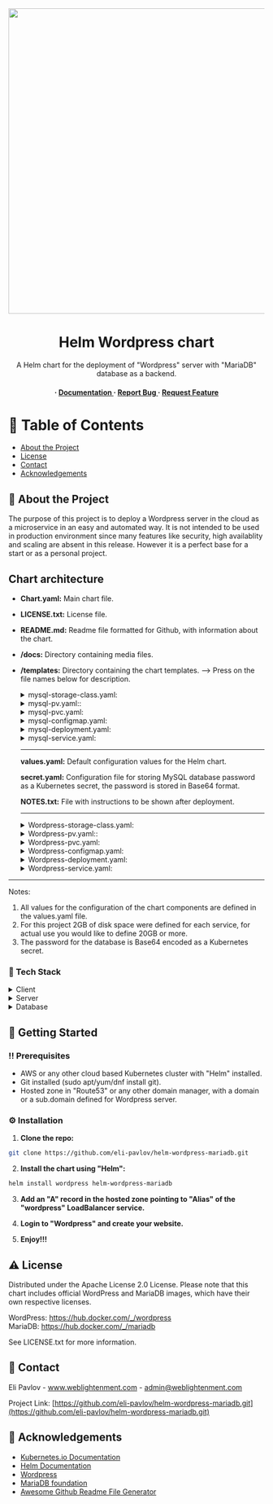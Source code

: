 <div align='center'>

<img src= "[https://blog.devops.dev/how-to-setup-kubernetes-cluster-with-vagrant-e2c808795840" width=600 />

<h1>Helm Wordpress chart</h1>
<p>A Helm chart for the deployment of "Wordpress" server with "MariaDB" database as a backend.</p>

<h4> <span> · </span> <a href="https://github.com/eli-pavlov/helm-wordpress-mariadb/blob/master/README.md"> Documentation </a> <span> · </span> <a href="https://github.com/eli-pavlov/helm-wordpress-mariadb/issues"> Report Bug </a> <span> · </span> <a href="https://github.com/eli-pavlov/helm-wordpress-mariadb/issues"> Request Feature </a> </h4>


</div>

# :notebook_with_decorative_cover: Table of Contents

- [About the Project](#star2-about-the-project)
- [License](#warning-license)
- [Contact](#handshake-contact)
- [Acknowledgements](#gem-acknowledgements)


## :star2: About the Project
The purpose of this project is to deploy a Wordpress server in the cloud as a microservice
in an easy and automated way. It is not intended to be used in production environment since 
many features like security, high availablity and scaling are absent in this release. 
However it is a perfect base for a start or as a personal project.


## Chart architecture

- **Chart.yaml:** Main chart file.
- **LICENSE.txt:** License file.
- **README.md:** Readme file formatted for Github, with information about the chart.
- **/docs:** Directory containing media files.
- **/templates:** Directory containing the chart templates. --> Press on the file names below for description.
  <details> <summary>mysql-storage-class.yaml:</summary> <ul>
  - Defining a storage class which will we will use for the creation and assignment of MySQL persistent volume.
  </ul> </details>
    <details> <summary>mysql-pv.yaml::</summary> <ul>
  -  Configuration file to create a Persistent Volume for MySQL to store the working directory in a persistent way.
  </ul> </details>
    <details> <summary>mysql-pvc.yaml:</summary> <ul>
  - Configuration file to create a Persistent Volume Claim for MySQL, to claim the created above Persistent Volume.
  </ul> </details>
    <details> <summary>mysql-configmap.yaml:</summary> <ul>
  - ConfigMap to define variables for MySQL deployment in a dynamic rather than a static way.
  </ul> </details>
    <details> <summary>mysql-deployment.yaml:</summary> <ul>
  - Main configuration file for the deployment of MySQL database as a micro-service in kubernetes.
  </ul> </details>
    <details> <summary>mysql-service.yaml:</summary>** <ul>
  - Configuration file to create a ClusterIP service for MySQL depoyment, so Wordpress can find it and connect to it.
  </ul> </details>

  ---
    **values.yaml:** Default configuration values for the Helm chart.

    **secret.yaml:** Configuration file for storing MySQL database password as a Kubernetes secret, the password is stored in Base64 format.

    **NOTES.txt:** File with instructions to be shown after deployment.

  ---
  <details> <summary>Wordpress-storage-class.yaml:</summary> <ul>
  - Defining a storage class which will we will use for the creation and assignment of Wordpress persistent volume.
  </ul> </details>
    <details> <summary>Wordpress-pv.yaml::</summary> <ul>
  -  Configuration file to create a Persistent Volume for Wordpress to store the working directory in a persistent way.
  </ul> </details>
    <details> <summary>Wordpress-pvc.yaml:</summary> <ul>
  - Configuration file to create a Persistent Volume Claim for Wordpress, to claim the created above Persistent Volume.
  </ul> </details>
    <details> <summary>Wordpress-configmap.yaml:</summary> <ul>
  - ConfigMap to define variables for Wordpress deployment in a dynamic rather than a static way.
  </ul> </details>
    <details> <summary>Wordpress-deployment.yaml:</summary> <ul>
  - Main configuration file for the deployment of Wordpress database as a micro-service in kubernetes.
  </ul> </details>
    <details> <summary>Wordpress-service.yaml:</summary>** <ul>
  - Configuration file to create a LoadBalancer service for internet access to Wordpress platform.
  </ul> </details>    
  


---

Notes:
1. All values for the configuration of the chart components are defined in the values.yaml file.
2. For this project 2GB of disk space were defined for each service, for actual use you would like to define 20GB or more.
3. The password for the database is Base64 encoded as a Kubernetes secret.



### :space_invader: Tech Stack
<details> <summary>Client</summary> <ul>
<li><a href="https://wordpress.com/he/">WordPress</a></li>
</ul> </details>
<details> <summary>Server</summary> <ul>
<li><a href="https://httpd.apache.org/">Apache</a></li>
</ul> </details>
<details> <summary>Database</summary> <ul>
<li><a href="https://mariadb.org/">MariaDB</a></li>
</ul> </details>

## :toolbox: Getting Started

### :bangbang: Prerequisites

- AWS or any other cloud based Kubernetes cluster with "Helm" installed.
- Git installed (sudo apt/yum/dnf install git).
- Hosted zone in "Route53" or any other domain manager, with a domain or a sub.domain defined for Wordpress server.


### :gear: Installation

1. **Clone the repo:**
```bash
git clone https://github.com/eli-pavlov/helm-wordpress-mariadb.git
```
2. **Install the chart using "Helm":**
```bash
helm install wordpress helm-wordpress-mariadb
```

3. **Add an "A" record in the hosted zone pointing to "Alias" of the "wordpress" LoadBalancer service.**

4. **Login to "Wordpress" and create your website.**

5. **Enjoy!!!**

## :warning: License

Distributed under the Apache License 2.0 License.
Please note that this chart includes official WordPress and MariaDB images, which have their own respective licenses. 

WordPress: https://hub.docker.com/_/wordpress  
MariaDB: https://hub.docker.com/_/mariadb  

See LICENSE.txt for more information.

## :handshake: Contact

Eli Pavlov - www.weblightenment.com - admin@weblightenment.com

Project Link: [https://github.com/eli-pavlov/helm-wordpress-mariadb.git](https://github.com/eli-pavlov/helm-wordpress-mariadb.git)

## :gem: Acknowledgements

- [Kubernetes.io Documentation](https://kubernetes.io/docs/tutorials/stateful-application/mysql-wordpress-persistent-volume/)
- [Helm Documentation](https://v3.helm.sh/docs/chart_template_guide/)
- [Wordpress](https://wordpress.com/)
- [MariaDB foundation](https://mariadb.org/)
- [Awesome Github Readme File Generator](https://www.genreadme.cloud/)
